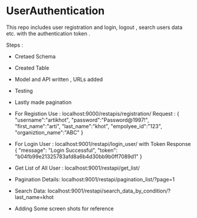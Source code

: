 # UserAuthentication
This repo includes user registration and login, logout , search users data etc. with the authentication token .

Steps :
- Cretaed Schema
- Created Table 
- Model and API written , URLs added 
- Testing 
- Lastly made pagination


- For Registion Use : localhost:9000/restapis/registration/
Request :
{
  "username":"artikhot",
  "password":"Password@1997!",
  "first_name":"arti",
  "last_name":"khot",
  "empolyee_id":"123",
  "organiztion_name":"ABC"
}

- For Login User : localhost:9001/restapi/login_user/  with Token 
Response 
  {
    "message": "Login Successful",
    "token": "b04fb99e21325783afd8a6b4d30bb9b0ff7089d1"
}


- Get List of All User : localhost:9001/restapi/get_list/

- Pagination Details: localhost:9001/restapi/pagination_list/?page=1

- Search Data: localhost:9001/restapi/search_data_by_condition/?last_name=khot


- Adding Some screen shots for reference





